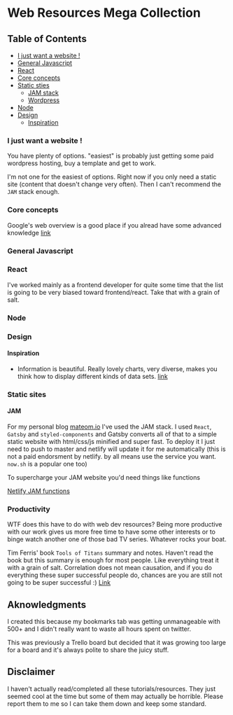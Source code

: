 # Web Resources Mega Collection


## Table of Contents

- [I just want a website !](#help-me-im-desperate)
- [General Javascript](#general-javascript)
- [React](#react)
- [Core concepts](#core)
- [Static sties](#static)
  - [JAM stack](#jam)
  - [Wordpress](#wordpress)
- [Node](#node)
- [Design](#design)
   - [Inspiration](#inspiration)

<a name="help-me-im-desperate"></a>
### I just want a website ! 

You have plenty of options. "easiest" is probably just getting some paid wordpress hosting, buy a template and get to work.

I'm not one for the easiest of options. Right now if you only need a static site (content that doesn't change very often). Then I can't recommend the `JAM` stack enough.


<a name="core"></a>
### Core concepts 

Google's web overview is a good place if you alread have some advanced knowledge [link](https://developers.google.com/web/fundamentals/architecture/app-shell)


<a name="general-javascript"></a>
### General Javascript 


<a name="react"></a>
### React 

I've worked mainly as a frontend developer for quite some time that the list is going to be very biased toward frontend/react. Take that with a grain of salt. 


<a name="node"></a>
### Node 


<a name="design"></a>
### Design


<a name="inspiration"></a>
#### Inspiration

- Information is beautiful. Really lovely charts, very diverse, makes you think how to display different kinds of data sets. [link](https://informationisbeautiful.net/)




### Static sites <a name="static"></a>

#### JAM  <a name="jam"></a>

For my personal blog [mateom.io](https://mateom.io) I've used the JAM stack. I used `React`, `Gatsby` and `styled-components` and Gatsby converts all of that to a simple static website with html/css/js minified and super fast. To deploy it I just need to push to master and netlify will update it for me automatically (this is not a paid endorsment by netlify. by all means use the service you want. `now.sh` is a popular one too)

To supercharge your JAM website you'd need things like functions

[Netlify JAM functions](https://www.netlify.com/tags/functions/)




### Productivity

WTF does this have to do with web dev resources? Being more productive with our work gives us more free time to have some other interests or to binge watch another one of those bad TV series. Whatever rocks your boat.

Tim Ferris' book `Tools of Titans` summary and notes. Haven't read the book but this summary is enough for most people. Like everything treat it with a grain of salt. Correlation does not mean causation, and if you do everything these super successful people do, chances are you are still not going to be super successful :) [Link](https://www.toomas.net/2017/01/19/the-ultimate-tim-ferriss-tools-of-titans-book-summary-notes-review/)









## Aknowledgments

I created this because my bookmarks tab was getting unmanageable with 500+ and I didn't really want to waste all hours spent on twitter.

This was previously a Trello board but decided that it was growing too large for a board and it's always polite to share the juicy stuff. 

## Disclaimer

I haven't actually read/completed all these tutorials/resources. They just seemed cool at the time but some of them may actually be horrible. Please report them to me so I can take them down and keep some standard.
